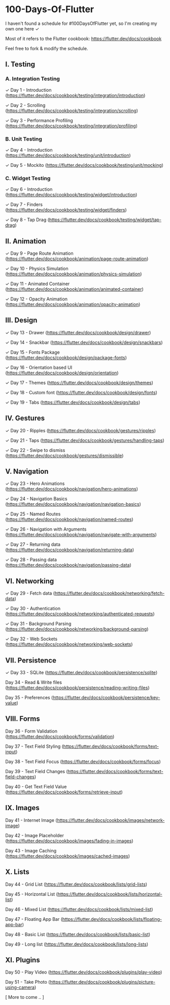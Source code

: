 # 100-Days-Of-Flutter

I haven't found a schedule for #100DaysOfFlutter yet, so I'm creating my own one here ✓

Most of it refers to the Flutter cookbook: https://flutter.dev/docs/cookbook

Feel free to fork & modify the schedule.

<h2>I. Testing</h2>

<h3>A. Integration Testing</h3>

✓ Day 1 - Introduction (https://flutter.dev/docs/cookbook/testing/integration/introduction)

✓ Day 2 - Scrolling (https://flutter.dev/docs/cookbook/testing/integration/scrolling)

✓ Day 3 - Performance Profiling (https://flutter.dev/docs/cookbook/testing/integration/profiling)

<h3>B. Unit Testing</h3>

✓ Day 4 - Introduction (https://flutter.dev/docs/cookbook/testing/unit/introduction)

✓ Day 5 - Mockito (https://flutter.dev/docs/cookbook/testing/unit/mocking)

<h3>C. Widget Testing</h3>

✓ Day 6 - Introduction (https://flutter.dev/docs/cookbook/testing/widget/introduction)

✓ Day 7 - Finders (https://flutter.dev/docs/cookbook/testing/widget/finders)

✓ Day 8 - Tap Drag (https://flutter.dev/docs/cookbook/testing/widget/tap-drag)

<h2>II. Animation</h2>

✓ Day 9 - Page Route Animation (https://flutter.dev/docs/cookbook/animation/page-route-animation)

✓ Day 10 - Physics Simulation (https://flutter.dev/docs/cookbook/animation/physics-simulation)

✓ Day 11 - Animated Container (https://flutter.dev/docs/cookbook/animation/animated-container)

✓ Day 12 - Opacity Animation (https://flutter.dev/docs/cookbook/animation/opacity-animation)

<h2>III. Design</h2>

✓ Day 13 - Drawer (https://flutter.dev/docs/cookbook/design/drawer)

✓ Day 14 - Snackbar (https://flutter.dev/docs/cookbook/design/snackbars)

✓ Day 15 - Fonts Package (https://flutter.dev/docs/cookbook/design/package-fonts)

✓ Day 16 - Orientation based UI (https://flutter.dev/docs/cookbook/design/orientation)

✓ Day 17 - Themes (https://flutter.dev/docs/cookbook/design/themes)

✓ Day 18 - Custom font (https://flutter.dev/docs/cookbook/design/fonts)

✓ Day 19 - Tabs (https://flutter.dev/docs/cookbook/design/tabs)

<h2>IV. Gestures</h2>

✓ Day 20 - Ripples (https://flutter.dev/docs/cookbook/gestures/ripples)

✓ Day 21 - Taps (https://flutter.dev/docs/cookbook/gestures/handling-taps)

✓ Day 22 - Swipe to dismiss (https://flutter.dev/docs/cookbook/gestures/dismissible)

<h2>V. Navigation</h2

✓ Day 23 - Hero Animations (https://flutter.dev/docs/cookbook/navigation/hero-animations)

✓ Day 24 - Navigation Basics (https://flutter.dev/docs/cookbook/navigation/navigation-basics)

✓ Day 25 - Named Routes (https://flutter.dev/docs/cookbook/navigation/named-routes)

✓ Day 26 - Navigation with Arguments (https://flutter.dev/docs/cookbook/navigation/navigate-with-arguments)

✓ Day 27 - Returning data (https://flutter.dev/docs/cookbook/navigation/returning-data)

✓ Day 28 - Passing data (https://flutter.dev/docs/cookbook/navigation/passing-data)

<h2>VI. Networking</h2>

✓ Day 29 - Fetch data (https://flutter.dev/docs/cookbook/networking/fetch-data)

✓ Day 30 - Authentication (https://flutter.dev/docs/cookbook/networking/authenticated-requests)

✓ Day 31 - Background Parsing (https://flutter.dev/docs/cookbook/networking/background-parsing)

✓ Day 32 - Web Sockets (https://flutter.dev/docs/cookbook/networking/web-sockets)

<h2>VII. Persistence</h2>

✓ Day 33 - SQLite (https://flutter.dev/docs/cookbook/persistence/sqlite)

Day 34 - Read & Write files (https://flutter.dev/docs/cookbook/persistence/reading-writing-files)

Day 35 - Preferences (https://flutter.dev/docs/cookbook/persistence/key-value)

<h2>VIII. Forms</h2>

Day 36 - Form Validation (https://flutter.dev/docs/cookbook/forms/validation)

Day 37 - Text Field Styling (https://flutter.dev/docs/cookbook/forms/text-input)

Day 38 - Text Field Focus (https://flutter.dev/docs/cookbook/forms/focus)

Day 39 - Text Field Changes (https://flutter.dev/docs/cookbook/forms/text-field-changes)

Day 40 - Get Text Field Value (https://flutter.dev/docs/cookbook/forms/retrieve-input)

<h2>IX. Images</h2>

Day 41 - Internet Image (https://flutter.dev/docs/cookbook/images/network-image)

Day 42 - Image Placeholder (https://flutter.dev/docs/cookbook/images/fading-in-images)

Day 43 - Image Caching (https://flutter.dev/docs/cookbook/images/cached-images)

<h2>X. Lists</h2>

Day 44 - Grid List (https://flutter.dev/docs/cookbook/lists/grid-lists)

Day 45 - Horizontal List (https://flutter.dev/docs/cookbook/lists/horizontal-list)

Day 46 - Mixed List (https://flutter.dev/docs/cookbook/lists/mixed-list)

Day 47 - Floating App Bar (https://flutter.dev/docs/cookbook/lists/floating-app-bar)

Day 48 - Basic List (https://flutter.dev/docs/cookbook/lists/basic-list)

Day 49 - Long list (https://flutter.dev/docs/cookbook/lists/long-lists)

<h2>XI. Plugins</h2>

Day 50 - Play Video (https://flutter.dev/docs/cookbook/plugins/play-video)

Day 51 - Take Photo (https://flutter.dev/docs/cookbook/plugins/picture-using-camera)

[ More to come .. ]
